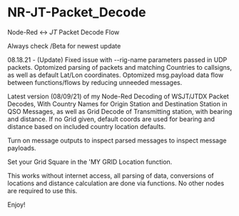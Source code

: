 # NR-JT-Packet_Decode
Node-Red &lt;-> *JT* Packet Decode Flow

Always check /Beta for newest update

08.18.21 - (Update) Fixed issue with --rig-name parameters passed in UDP packets. Optomized parsing of packets and matching Countries to callsigns, as well as default Lat/Lon coordinates. Optomized msg.payload data flow between functions/flows by reducing unneeded messages.

Latest version (08/09/21) of my Node-Red Decoding of WSJT/JTDX Packet Decodes, With Country Names for Origin Station and Destination Station in QSO Messages, as well as Grid Decode of Transmitting station, with bearing and distance. If no Grid given, default coords are used for bearing and distance based on included country location defaults.

Turn on message outputs to inspect parsed messages to inspect message payloads.

Set your Grid Square in the 'MY GRID Location function.

This works without internet access, all parsing of data, conversions of locations and distance calculation are done via functions. No other nodes are required to use this.

Enjoy!
